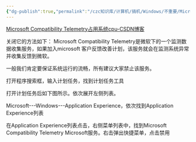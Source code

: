 ```yaml
---
{"dg-publish":true,"permalink":"/czc知识库/计算机/搞机/Windows/不重要/Microsoft Compatibility Telemetry占用系统cpu/","dgPassFrontmatter":true,"created":"2024-06-18T17:45:20.375+08:00","updated":"2024-12-08T12:34:13.042+08:00"}
---
```



[Microsoft Compatibility Telemetry占用系统cpu-CSDN博客](https://blog.csdn.net/liuyukuan/article/details/119426976)

关闭它的方法如下：
Microsoft Compatibility Telemetry是微软下的一个监测数据收集服务，如果加入microsoft 客户反馈改善计划，该服务就会在监测系统异常并收集反馈到微软。

一般我们肯定要保证系统运行的流畅，所有建议大家禁止该服务。

打开程序搜索框，输入计划任务，找到计划任务工具

打开计划任务后如下图所示。依次展开左侧列表。

Microsoft---Windows---Application Experience，依次找到Application Experience列表

在Application Experience列表点击，右侧菜单列表中，找到Microsoft Compatibility Telemetry Microsoft服务。右击弹出快捷菜单，点击禁用